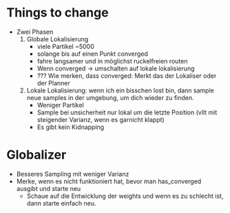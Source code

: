 # Things to change
- Zwei Phasen
    1. Globale Lokalisierung
        - viele Partikel ~5000
        - solange bis auf einen Punkt converged
        - fahre langsamer und in möglichst ruckelfreien routen
        - Wenn converged -> umschalten auf lokale lokalisierung
        - ??? Wie merken, dass converged: Merkt das der Lokaliser oder der Planner
    2. Lokale Lokalisierung: wenn ich ein bisschen lost bin, dann sample neue samples in der umgebung, um dich wieder zu finden.
        - Weniger Partikel
        - Sample bei unsicherheit nur lokal um die letzte Position (vllt mit steigender Varianz, wenn es garnicht klappt)
        - Es gibt kein Kidnapping

# Globalizer
- Besseres Sampling mit weniger Varianz
- Merke, wenn es nicht funktioniert hat, bevor man has_converged ausgibt und starte neu
    - Schaue auf die Entwicklung der weights und wenn es zu schlecht ist, dann starte einfach neu.